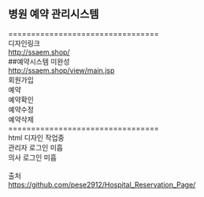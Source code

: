 ## 병원 예약 관리시스템
=================================<br>
디자인링크<br>
http://ssaem.shop/
<br>
##예약시스템 미완성<br>
http://ssaem.shop/view/main.jsp
<br>
회원가입<br>
예약<br>
예약확인<br>
예약수정<br>
예약삭제<br>
=================================<br>
html 디자인 작업중<br>
관리자 로그인 미흡<br>
의사 로그인 미흡<br>
<br>
출처<br>
https://github.com/pese2912/Hospital_Reservation_Page/
